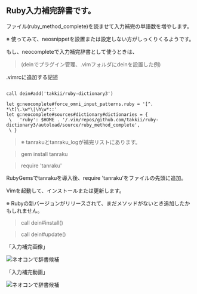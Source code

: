 ## Ruby入力補完辞書です。

ファイル(ruby_method_complete)を読ませて入力補完の単語数を増やします。

※ 使ってみて、neosnippetを設置または設定しない方がしっくりくるようです。

もし、neocompleteで入力補完辞書として使うときは、

>(deinでプラグイン管理、.vimフォルダにdeinを設置した例)

.vimrcに追加する記述

```

call dein#add('takkii/ruby-dictionary3')

let g:neocomplete#force_omni_input_patterns.ruby = '[^. *\t]\.\w*\|\h\w*::'
let g:neocomplete#sources#dictionary#dictionaries = {
 \   'ruby': $HOME . '/.vim/repos/github.com/takkii/ruby-dictionary3/autoload/source/ruby_method_complete',
 \ }

```

>※ tanrakuとtanraku_logが補完リストにあります。

>gem install tanraku

>require 'tanraku'

RubyGemsでtanrakuを導入後、require 'tanraku'をファイルの先頭に追加。

Vimを起動して、インストールまたは更新します。

※ Rubyの新バージョンがリリースされて、まだメソッドがないとき追加したかもしれません。

> call dein#install()

> call dein#update()

「入力補完画像」

![ネオコンで辞書候補](https://github.com/takkii/ruby-dictionary3/blob/master/images/image.gif)

「入力補完動画」

![ネオコンで辞書候補](https://github.com/takkii/ruby-dictionary3/blob/master/images/movie.gif)
